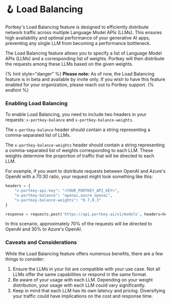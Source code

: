 # 🪝 Load Balancing

Portkey's Load Balancing feature is designed to efficiently distribute network traffic across multiple Language Model APIs (LLMs). This ensures high availability and optimal performance of your generative AI apps, preventing any single LLM from becoming a performance bottleneck.

The Load Balancing feature allows you to specify a list of Language Model APIs (LLMs) and a corresponding list of weights. Portkey will then distribute the requests among these LLMs based on the given weights.

{% hint style="danger" %}
**Please note:** As of now, the Load Balancing feature is in beta and available by invite only. If you wish to have this feature enabled for your organization, please reach out to Portkey support.
{% endhint %}

### Enabling Load Balancing

To enable Load Balancing, you need to include two headers in your requests: `x-portkey-balance` and `x-portkey-balance-weights`.

The `x-portkey-balance` header should contain a string representing a comma-separated list of LLMs.

The `x-portkey-balance-weights` header should contain a string representing a comma-separated list of weights corresponding to each LLM. These weights determine the proportion of traffic that will be directed to each LLM.

For example, if you want to distribute requests between OpenAI and Azure's OpenAI with a 70:30 ratio, your request might look something like this:

```python
headers = {
    "x-portkey-api-key": "<YOUR_PORTKEY_API_KEY>",
    "x-portkey-balance": "openai,azure_openai",
    "x-portkey-balance-weights": "0.7,0.3"
}

response = requests.post('https://api.portkey.ai/v1/models', headers=headers, data=payload)
```

In this scenario, approximately 70% of the requests will be directed to OpenAI and 30% to Azure's OpenAI.

### Caveats and Considerations

While the Load Balancing feature offers numerous benefits, there are a few things to consider:

1. Ensure the LLMs in your list are compatible with your use case. Not all LLMs offer the same capabilities or respond in the same format.
2. Be aware of your usage with each LLM. Depending on your weight distribution, your usage with each LLM could vary significantly.
3. Keep in mind that each LLM has its own latency and pricing. Diversifying your traffic could have implications on the cost and response time.
